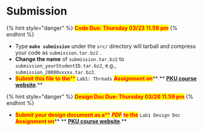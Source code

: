 # Submission

{% hint style="danger" %}
<mark style="color:red;">**Code Due: Thursday 03/23 11.59 pm**</mark>
{% endhint %}

* Type **`make submission`** under the `src/` directory will tarball and compress your code as `submission.tar.bz2` .
* **Change the name** of `submission.tar.bz2` to `submission_yourStudentID.tar.bz2`, e.g., `submission_20000xxxxx.tar.bz2`.
* <mark style="color:red;">**Submit this file to the**</mark><mark style="color:red;">\*\*</mark> `Lab1: Threads` <mark style="color:red;">**Assignment on**</mark>** ** [**PKU course website**](https://course.pku.edu.cn).\*\*

{% hint style="danger" %}
<mark style="color:red;">**Design Doc Due: Thursday 03/26 11.59 pm**</mark>
{% endhint %}

* <mark style="color:red;">**Submit your design document as a**</mark><mark style="color:red;">\*\*</mark> <mark style="color:red;"></mark>_<mark style="color:red;">**PDF**</mark>_ <mark style="color:red;">**to the**</mark> `Lab1 Design Doc` <mark style="color:red;">**Assignment on**</mark>** ** [**PKU course website**](https://course.pku.edu.cn).\*\*
